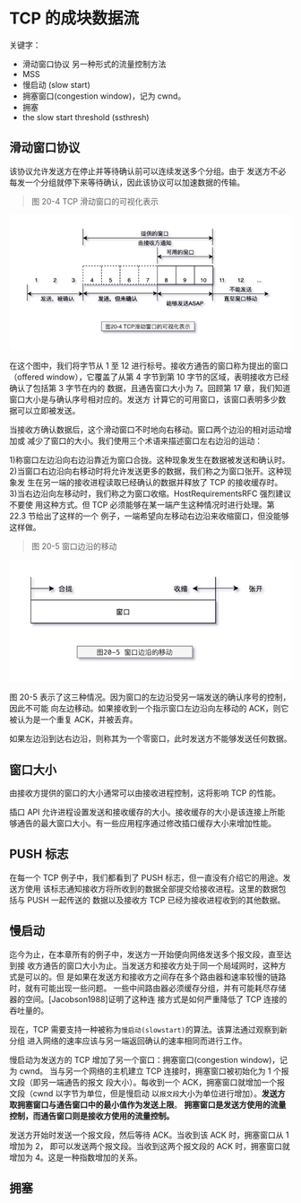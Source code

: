 # TCP 的成块数据流

关键字：

- 滑动窗口协议 另一种形式的流量控制方法
- MSS
- 慢启动 (slow start)
- 拥塞窗口(congestion window)，记为 cwnd。
- 拥塞
- the slow start threshold (ssthresh)

## 滑动窗口协议

该协议允许发送方在停止并等待确认前可以连续发送多个分组。由于
发送方不必每发一个分组就停下来等待确认，因此该协议可以加速数据的传输。

> 图 20-4 TCP 滑动窗口的可视化表示

![TCP-IP-20-4.png](./images/TCP-IP-20-4.png)

在这个图中，我们将字节从 1 至 12 进行标号。接收方通告的窗口称为提出的窗口（offered
window），它覆盖了从第 4 字节到第 10 字节的区域，表明接收方已经确认了包括第 3 字节在内的
数据，且通告窗口大小为 7。回顾第 17 章，我们知道窗口大小是与确认序号相对应的。发送方
计算它的可用窗口，该窗口表明多少数据可以立即被发送。

当接收方确认数据后，这个滑动窗口不时地向右移动。窗口两个边沿的相对运动增加或
减少了窗口的大小。我们使用三个术语来描述窗口左右边沿的运动：

1)称窗口左边沿向右边沿靠近为窗口合拢。这种现象发生在数据被发送和确认时。 2)当窗口右边沿向右移动时将允许发送更多的数据，我们称之为窗口张开。这种现象发
生在另一端的接收进程读取已经确认的数据并释放了 TCP 的接收缓存时。 3)当右边沿向左移动时，我们称之为窗口收缩。HostRequirementsRFC 强烈建议不要使
用这种方式。但 TCP 必须能够在某一端产生这种情况时进行处理。第 22.3 节给出了这样的一个
例子，一端希望向左移动右边沿来收缩窗口，但没能够这样做。

> 图 20-5 窗口边沿的移动

![TCP-IP-20-5.png](./images/TCP-IP-20-5.png)

图 20-5 表示了这三种情况。因为窗口的左边沿受另一端发送的确认序号的控制，因此不可能
向左边移动。如果接收到一个指示窗口左边沿向左移动的 ACK，则它被认为是一个重复 ACK，并被丢弃。

如果左边沿到达右边沿，则称其为一个零窗口，此时发送方不能够发送任何数据。

## 窗口大小

由接收方提供的窗口的大小通常可以由接收进程控制，这将影响 TCP 的性能。

插口 API 允许进程设置发送和接收缓存的大小。接收缓存的大小是该连接上所能
够通告的最大窗口大小。有一些应用程序通过修改插口缓存大小来增加性能。

## PUSH 标志

在每一个 TCP 例子中，我们都看到了 PUSH 标志，但一直没有介绍它的用途。发送方使用
该标志通知接收方将所收到的数据全部提交给接收进程。这里的数据包括与 PUSH 一起传送的
数据以及接收方 TCP 已经为接收进程收到的其他数据。

## 慢启动

迄今为止，在本章所有的例子中，发送方一开始便向网络发送多个报文段，直至达到接
收方通告的窗口大小为止。当发送方和接收方处于同一个局域网时，这种方式是可以的。但
是如果在发送方和接收方之间存在多个路由器和速率较慢的链路时，就有可能出现一些问题。
一些中间路由器必须缓存分组，并有可能耗尽存储器的空间。[Jacobson1988]证明了这种连
接方式是如何严重降低了 TCP 连接的吞吐量的。

现在，TCP 需要支持一种被称为`慢启动(slowstart)`的算法。该算法通过观察到新分组
进入网络的速率应该与另一端返回确认的速率相同而进行工作。

慢启动为发送方的 TCP 增加了另一个窗口：拥塞窗口(congestion window)，记为 cwnd。
当与另一个网络的主机建立 TCP 连接时，拥塞窗口被初始化为 1 个报文段（即另一端通告的报文
段大小）。每收到一个 ACK，拥塞窗口就增加一个报文段（cwnd 以字节为单位，但是慢启动
以`报文段`大小为单位进行增加）。**发送方取拥塞窗口与通告窗口中的最小值作为发送上限**。
**拥塞窗口是发送方使用的流量控制，而通告窗口则是接收方使用的流量控制。**

发送方开始时发送一个报文段，然后等待 ACK。当收到该 ACK 时，拥塞窗口从 1 增加为 2，
即可以发送两个报文段。当收到这两个报文段的 ACK 时，拥塞窗口就增加为 4。这是一种指数增加的关系。

## 拥塞

